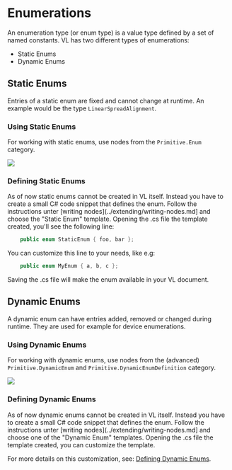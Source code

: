 # Enumerations

An enumeration type (or enum type) is a value type defined by a set of named constants. VL has two different types of enumerations: 
- Static Enums
- Dynamic Enums

## Static Enums
Entries of a static enum are fixed and cannot change at runtime. An example would be the type `LinearSpreadAlignment`.

### Using Static Enums
For working with static enums, use nodes from the `Primitive.Enum` category. 

![](../../images/language/static-enums.png)

### Defining Static Enums
As of now static enums cannot be created in VL itself. Instead you have to create a small C# code snippet that defines the enum. Follow the instructions unter [writing nodes](../extending/writing-nodes.md] and choose the "Static Enum" template. Opening the .cs file the template created, you'll see the following line:

```csharp
    public enum StaticEnum { foo, bar };
```

You can customize this line to your needs, like e.g: 

```csharp
    public enum MyEnum { a, b, c };
```

Saving the .cs file will make the enum available in your VL document. 

## Dynamic Enums
A dynamic enum can have entries added, removed or changed during runtime. They are used for example for device enumerations. 

### Using Dynamic Enums
For working with dynamic enums, use nodes from the (advanced) `Primitive.DynamicEnum` and `Primitive.DynamicEnumDefinition` category.

![](../../images/language/dynamic-enums.png)

### Defining Dynamic Enums
As of now dynamic enums cannot be created in VL itself. Instead you have to create a small C# code snippet that defines the enum. Follow the instructions unter [writing nodes](../extending/writing-nodes.md] and choose one of the "Dynamic Enum" templates. Opening the .cs file the template created, you can customize the template. 

For more details on this customization, see: [Defining Dynamic Enums](../extending/writing-nodes.md#dynamic-enums).
